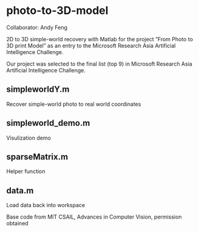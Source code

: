 # photo-to-3D-model
Collaborator: Andy Feng

2D to 3D simple-world recovery with Matlab for the project ”From Photo to 3D print Model” as an entry to the Microsoft Research Asia Artificial Intelligence Challenge.

Our project was selected to the final list (top 9) in Microsoft Research Asia Artificial Intelligence Challenge.

## simpleworldY.m
Recover simple-world photo to real world coordinates

## simpleworld_demo.m
Visulization demo

## sparseMatrix.m
Helper function

## data.m
Load data back into workspace


Base code from MIT CSAIL, Advances in Computer Vision, permission obtained

